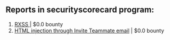 ## Reports in securityscorecard program:
1. [RXSS ](https://hackerone.com/reports/1418413) | $0.0 bounty
2. [HTML injection through Invite Teammate email](https://hackerone.com/reports/1482057) | $0.0 bounty